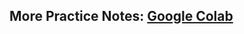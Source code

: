 ## More Practice Notes: [Google Colab](https://colab.research.google.com/drive/1kWlnNIwDNmHyrwFjl6nTBN3N1SUmEqbf?usp=sharing)
